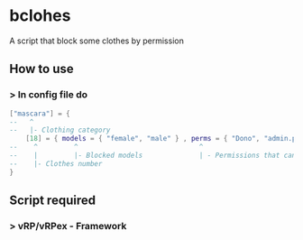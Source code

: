 # bclohes
A script that block some clothes by permission

## How to use
### > In config file do

```lua
["mascara"] = {
--   ^ 
--   |- Clothing category
    [18] = { models = { "female", "male" } , perms = { "Dono", "admin.permissao" }}
--    ^         ^                              ^                             
--    |         |- Blocked models              | - Permissions that can be use
--    |- Clothes number
}
```

## Script required
### > vRP/vRPex - Framework
